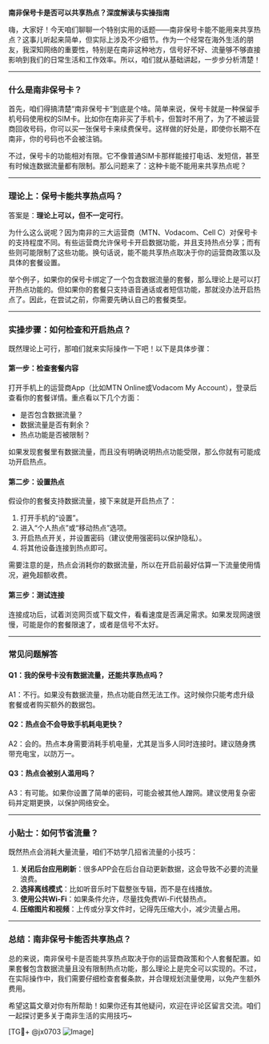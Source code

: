 **南非保号卡是否可以共享热点？深度解读与实操指南**

嗨，大家好！今天咱们聊聊一个特别实用的话题——南非保号卡能不能用来共享热点？这事儿听起来简单，但实际上涉及不少细节。作为一个经常在海外生活的朋友，我深知网络的重要性，特别是在南非这种地方，信号好不好、流量够不够直接影响到我们的日常生活和工作效率。所以，咱们就从基础讲起，一步步分析清楚！

---

### **什么是南非保号卡？**

首先，咱们得搞清楚“南非保号卡”到底是个啥。简单来说，保号卡就是一种保留手机号码使用权的SIM卡。比如你在南非买了手机卡，但暂时不用了，为了不被运营商回收号码，你可以买一张保号卡来续费保号。这样做的好处是，即使你长期不在南非，你的号码也不会被注销。

不过，保号卡的功能相对有限。它不像普通SIM卡那样能接打电话、发短信，甚至有时候连数据流量都有限制。那么问题来了：这种卡能不能用来共享热点呢？

---

### **理论上：保号卡能共享热点吗？**

答案是：**理论上可以，但不一定可行**。

为什么这么说呢？因为南非的三大运营商（MTN、Vodacom、Cell C）对保号卡的支持程度不同。有些运营商允许保号卡开启数据功能，并且支持热点分享；而有些则可能限制了这些功能。换句话说，能不能共享热点取决于你的运营商政策以及具体的套餐设置。

举个例子，如果你的保号卡绑定了一个包含数据流量的套餐，那么理论上是可以打开热点功能的。但如果你的套餐只支持语音通话或者短信功能，那就没办法开启热点了。因此，在尝试之前，你需要先确认自己的套餐类型。

---

### **实操步骤：如何检查和开启热点？**

既然理论上可行，那咱们就来实际操作一下吧！以下是具体步骤：

#### **第一步：检查套餐内容**
打开手机上的运营商App（比如MTN Online或Vodacom My Account），登录后查看你的套餐详情。重点看以下几个方面：
- 是否包含数据流量？
- 数据流量是否有剩余？
- 热点功能是否被限制？

如果发现套餐里有数据流量，而且没有明确说明热点功能受限，那么你就有可能成功开启热点。

#### **第二步：设置热点**
假设你的套餐支持数据流量，接下来就是开启热点了：
1. 打开手机的“设置”。
2. 进入“个人热点”或“移动热点”选项。
3. 开启热点开关，并设置密码（建议使用强密码以保护隐私）。
4. 将其他设备连接到热点即可。

需要注意的是，热点会消耗你的数据流量，所以在开启前最好估算一下流量使用情况，避免超额收费。

#### **第三步：测试连接**
连接成功后，试着浏览网页或下载文件，看看速度是否满足需求。如果发现网速很慢，可能是你的套餐限速了，或者是信号不太好。

---

### **常见问题解答**

#### **Q1：我的保号卡没有数据流量，还能共享热点吗？**
A1：不行。如果没有数据流量，热点功能自然无法工作。这时候你只能考虑升级套餐或者购买额外的数据包。

#### **Q2：热点会不会导致手机耗电更快？**
A2：会的。热点本身需要消耗手机电量，尤其是当多人同时连接时。建议随身携带充电宝，以防万一。

#### **Q3：热点会被别人滥用吗？**
A3：有可能。如果你设置了简单的密码，可能会被其他人蹭网。建议使用复杂密码并定期更换，以保护网络安全。

---

### **小贴士：如何节省流量？**

既然热点会消耗大量流量，咱们不妨学几招省流量的小技巧：
1. **关闭后台应用刷新**：很多APP会在后台自动更新数据，这会导致不必要的流量浪费。
2. **选择离线模式**：比如听音乐时下载整张专辑，而不是在线播放。
3. **使用公共Wi-Fi**：如果条件允许，尽量找免费Wi-Fi代替热点。
4. **压缩图片和视频**：上传或分享文件时，记得先压缩大小，减少流量占用。

---

### **总结：南非保号卡能否共享热点？**

总的来说，南非保号卡是否能共享热点取决于你的运营商政策和个人套餐配置。如果套餐包含数据流量且没有限制热点功能，那么理论上是完全可以实现的。不过，在实际操作中，我们需要仔细检查套餐条款，并合理规划流量使用，以免产生额外费用。

希望这篇文章对你有所帮助！如果你还有其他疑问，欢迎在评论区留言交流。咱们一起探讨更多关于南非生活的实用技巧~

[TG💪+ @jx0703 ![Image](https://github.com/user-attachments/assets/dbca1d08-cadb-493c-b0ec-ad6f7a83f270)]